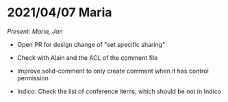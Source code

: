 # 2021/04/07 Maria

*Present: Maria, Jan*

* Open PR for design change of "set specific sharing"
* Check with Alain and the ACL of the comment file
* Improve solid-comment to only create comment when it has control permission

* Indico: Check the list of conference items, which should be not in Indico
